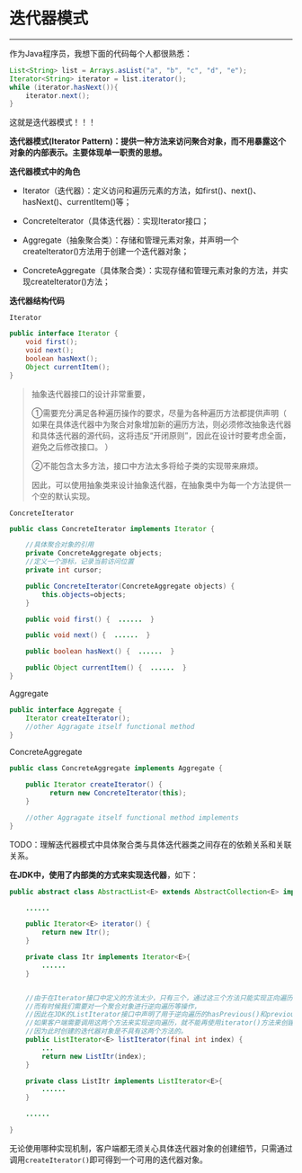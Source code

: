 # 迭代器模式

---

作为Java程序员，我想下面的代码每个人都很熟悉：

```java
List<String> list = Arrays.asList("a", "b", "c", "d", "e");
Iterator<String> iterator = list.iterator();
while (iterator.hasNext()){
    iterator.next();
}
```

这就是迭代器模式！！！

**迭代器模式\(Iterator Pattern\)：提供一种方法来访问聚合对象，而不用暴露这个对象的内部表示。主要体现单一职责的思想。**

**迭代器模式中的角色**

* Iterator（迭代器）：定义访问和遍历元素的方法，如first\(\)、next\(\)、hasNext\(\)、currentItem\(\)等；

* ConcreteIterator（具体迭代器）：实现Iterator接口；

* Aggregate（抽象聚合类）：存储和管理元素对象，并声明一个createIterator\(\)方法用于创建一个迭代器对象；

* ConcreteAggregate（具体聚合类）：实现存储和管理元素对象的方法，并实现createIterator\(\)方法；

**迭代器结构代码**

`Iterator`

```java
public interface Iterator {  
    void first(); 
    void next();
    boolean hasNext();
    Object currentItem();
}
```

> 抽象迭代器接口的设计非常重要，
>
> ①需要充分满足各种遍历操作的要求，尽量为各种遍历方法都提供声明（ 如果在具体迭代器中为聚合对象增加新的遍历方法，则必须修改抽象迭代器和具体迭代器的源代码，这将违反“开闭原则”，因此在设计时要考虑全面，避免之后修改接口。  ）
>
> ②不能包含太多方法，接口中方法太多将给子类的实现带来麻烦。
>
> 因此，可以使用抽象类来设计抽象迭代器，在抽象类中为每一个方法提供一个空的默认实现。

`ConcreteIterator`

```java
public class ConcreteIterator implements Iterator {  

    //具体聚合对象的引用   
    private ConcreteAggregate objects;   
    //定义一个游标，记录当前访问位置      
    private int cursor;

    public ConcreteIterator(ConcreteAggregate objects) {  
        this.objects=objects;  
    }  

    public void first() {  ......  }  

    public void next() {  ......  }  

    public boolean hasNext() {  ......  }  

    public Object currentItem() {  ......  }  
}
```

Aggregate

```java
public interface Aggregate {  
    Iterator createIterator();  
    //other Aggragate itself functional method
}
```

ConcreteAggregate

```java
public class ConcreteAggregate implements Aggregate {    

    public Iterator createIterator() {  
          return new ConcreteIterator(this);  
    }  

    //other Aggragate itself functional method implements
}
```

TODO：理解迭代器模式中具体聚合类与具体迭代器类之间存在的依赖关系和关联关系。

**在JDK中，使用了内部类的方式来实现迭代器**，如下：

```java
public abstract class AbstractList<E> extends AbstractCollection<E> implements List<E> {

    ......

    public Iterator<E> iterator() {
        return new Itr();
    }    

    private class Itr implements Iterator<E>{
        ......
    }


    //由于在Iterator接口中定义的方法太少，只有三个，通过这三个方法只能实现正向遍历，
    //而有时候我们需要对一个聚合对象进行逆向遍历等操作，
    //因此在JDK的ListIterator接口中声明了用于逆向遍历的hasPrevious()和previous()等方法，
    //如果客户端需要调用这两个方法来实现逆向遍历，就不能再使用iterator()方法来创建迭代器了，
    //因为此时创建的迭代器对象是不具有这两个方法的。 
    public ListIterator<E> listIterator(final int index) {
        ...
        return new ListItr(index);
    }

    private class ListItr implements ListIterator<E>{
        ......
    }

    ......

}
```

无论使用哪种实现机制，客户端都无须关心具体迭代器对象的创建细节，只需通过调用`createIterator()`即可得到一个可用的迭代器对象。

